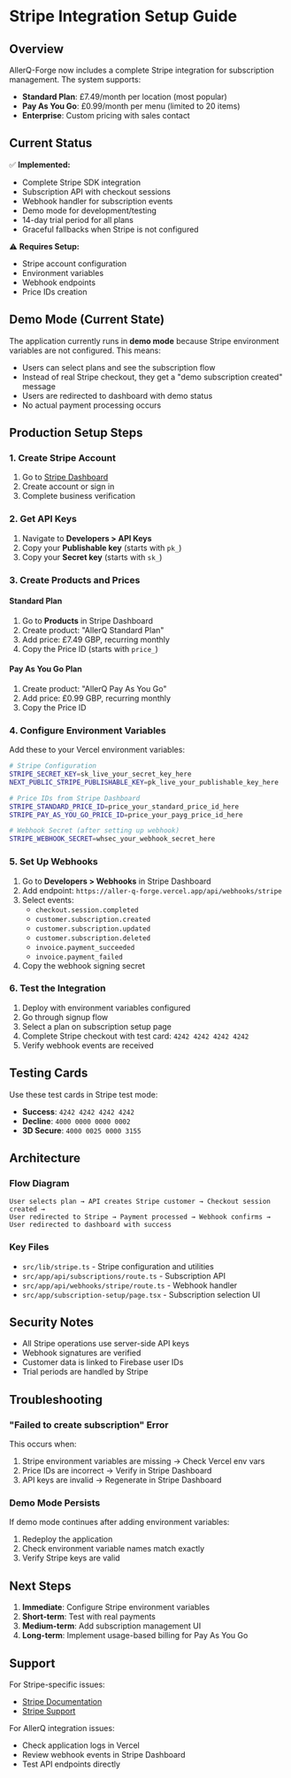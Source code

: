 # Stripe Integration Setup Guide

## Overview

AllerQ-Forge now includes a complete Stripe integration for subscription management. The system supports:

- **Standard Plan**: £7.49/month per location (most popular)
- **Pay As You Go**: £0.99/month per menu (limited to 20 items)
- **Enterprise**: Custom pricing with sales contact

## Current Status

✅ **Implemented:**
- Complete Stripe SDK integration
- Subscription API with checkout sessions
- Webhook handler for subscription events
- Demo mode for development/testing
- 14-day trial period for all plans
- Graceful fallbacks when Stripe is not configured

⚠️ **Requires Setup:**
- Stripe account configuration
- Environment variables
- Webhook endpoints
- Price IDs creation

## Demo Mode (Current State)

The application currently runs in **demo mode** because Stripe environment variables are not configured. This means:

- Users can select plans and see the subscription flow
- Instead of real Stripe checkout, they get a "demo subscription created" message
- Users are redirected to dashboard with demo status
- No actual payment processing occurs

## Production Setup Steps

### 1. Create Stripe Account

1. Go to [Stripe Dashboard](https://dashboard.stripe.com)
2. Create account or sign in
3. Complete business verification

### 2. Get API Keys

1. Navigate to **Developers > API Keys**
2. Copy your **Publishable key** (starts with `pk_`)
3. Copy your **Secret key** (starts with `sk_`)

### 3. Create Products and Prices

#### Standard Plan
1. Go to **Products** in Stripe Dashboard
2. Create product: "AllerQ Standard Plan"
3. Add price: £7.49 GBP, recurring monthly
4. Copy the Price ID (starts with `price_`)

#### Pay As You Go Plan
1. Create product: "AllerQ Pay As You Go"
2. Add price: £0.99 GBP, recurring monthly
3. Copy the Price ID

### 4. Configure Environment Variables

Add these to your Vercel environment variables:

```bash
# Stripe Configuration
STRIPE_SECRET_KEY=sk_live_your_secret_key_here
NEXT_PUBLIC_STRIPE_PUBLISHABLE_KEY=pk_live_your_publishable_key_here

# Price IDs from Stripe Dashboard
STRIPE_STANDARD_PRICE_ID=price_your_standard_price_id_here
STRIPE_PAY_AS_YOU_GO_PRICE_ID=price_your_payg_price_id_here

# Webhook Secret (after setting up webhook)
STRIPE_WEBHOOK_SECRET=whsec_your_webhook_secret_here
```

### 5. Set Up Webhooks

1. Go to **Developers > Webhooks** in Stripe Dashboard
2. Add endpoint: `https://aller-q-forge.vercel.app/api/webhooks/stripe`
3. Select events:
   - `checkout.session.completed`
   - `customer.subscription.created`
   - `customer.subscription.updated`
   - `customer.subscription.deleted`
   - `invoice.payment_succeeded`
   - `invoice.payment_failed`
4. Copy the webhook signing secret

### 6. Test the Integration

1. Deploy with environment variables configured
2. Go through signup flow
3. Select a plan on subscription setup page
4. Complete Stripe checkout with test card: `4242 4242 4242 4242`
5. Verify webhook events are received

## Testing Cards

Use these test cards in Stripe test mode:

- **Success**: `4242 4242 4242 4242`
- **Decline**: `4000 0000 0000 0002`
- **3D Secure**: `4000 0025 0000 3155`

## Architecture

### Flow Diagram

```
User selects plan → API creates Stripe customer → Checkout session created → 
User redirected to Stripe → Payment processed → Webhook confirms → 
User redirected to dashboard with success
```

### Key Files

- `src/lib/stripe.ts` - Stripe configuration and utilities
- `src/app/api/subscriptions/route.ts` - Subscription API
- `src/app/api/webhooks/stripe/route.ts` - Webhook handler
- `src/app/subscription-setup/page.tsx` - Subscription selection UI

## Security Notes

- All Stripe operations use server-side API keys
- Webhook signatures are verified
- Customer data is linked to Firebase user IDs
- Trial periods are handled by Stripe

## Troubleshooting

### "Failed to create subscription" Error

This occurs when:
1. Stripe environment variables are missing → Check Vercel env vars
2. Price IDs are incorrect → Verify in Stripe Dashboard
3. API keys are invalid → Regenerate in Stripe Dashboard

### Demo Mode Persists

If demo mode continues after adding environment variables:
1. Redeploy the application
2. Check environment variable names match exactly
3. Verify Stripe keys are valid

## Next Steps

1. **Immediate**: Configure Stripe environment variables
2. **Short-term**: Test with real payments
3. **Medium-term**: Add subscription management UI
4. **Long-term**: Implement usage-based billing for Pay As You Go

## Support

For Stripe-specific issues:
- [Stripe Documentation](https://stripe.com/docs)
- [Stripe Support](https://support.stripe.com)

For AllerQ integration issues:
- Check application logs in Vercel
- Review webhook events in Stripe Dashboard
- Test API endpoints directly
